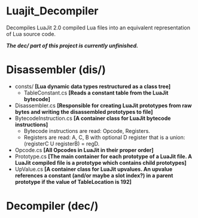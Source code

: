 # Luajit_Decompiler

Decompiles LuaJit 2.0 compiled Lua files into an equivalent representation of Lua source code.

***The dec/ part of this project is currently unfinished.***

# Disassembler (dis/)
- consts/ **[Lua dynamic data types restructured as a class tree]**
  - TableConstant.cs **[Reads a constant table from the LuaJit bytecode]**
- Disassembler.cs **[Responsible for creating LuaJit prototypes from raw bytes and writing the disassembled prototypes to file]**
- BytecodeInstruction.cs **[A container class for LuaJit bytecode instructions]**
  - Bytecode instructions are read: Opcode, Registers.
  - Registers are read: A, C, B with optional D register that is a union: (registerC U registerB) = regD.
- Opcode.cs **[All Opcodes in LuaJit in their proper order]**
- Prototype.cs **[The main container for each prototype of a LuaJit file. A LuaJit compiled file is a prototype which contains child prototypes]**
- UpValue.cs **[A container class for LuaJit upvalues. An upvalue references a constant (and/or maybe a slot index?) in a parent prototype if the value of TableLocation is 192]**

# Decompiler (dec/)
